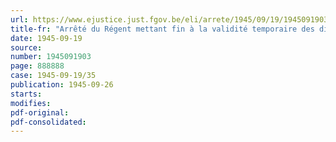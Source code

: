 ```yaml
---
url: https://www.ejustice.just.fgov.be/eli/arrete/1945/09/19/1945091903/justel
title-fr: "Arrêté du Régent mettant fin à la validité temporaire des dispositions de l'arrêté du 10 juillet 1941, créant, à titre provisoire auprès du Commissariat général à la restauration du pays, un service d'enlèvement et de destruction des engins explosifs, modifié et complété par les arrêtés des 13 mars et 17 décembre 1942 et du 1er août 1944"
date: 1945-09-19
source:
number: 1945091903
page: 888888
case: 1945-09-19/35
publication: 1945-09-26
starts:
modifies:
pdf-original:
pdf-consolidated:
---
```


